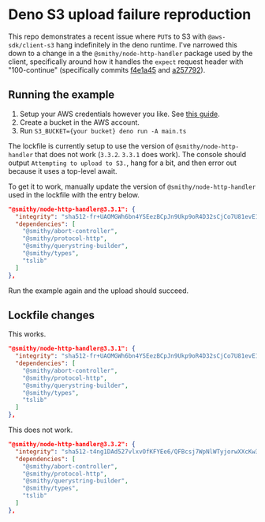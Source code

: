 # Deno S3 upload failure reproduction

This repo demonstrates a recent issue where `PUT`s to S3 with
`@aws-sdk/client-s3` hang indefinitely in the deno runtime. I've narrowed this
down to a change in a the `@smithy/node-http-handler` package used by the
client, specifically around how it handles the `expect` request header with
"100-continue" (specifically commits
[f4e1a45](https://github.com/smithy-lang/smithy-typescript/commit/f4e1a45b667bfa0b95f78cddfb027b6c6f01272b)
and
[a257792](https://github.com/smithy-lang/smithy-typescript/commit/a2577922d8ce5e31256dcf396ecc688c484a8067)).

## Running the example

1. Setup your AWS credentials however you like. See
   [this guide](https://docs.aws.amazon.com/sdk-for-javascript/v3/developer-guide/setting-credentials-node.html).
2. Create a bucket in the AWS account.
3. Run `S3_BUCKET={your bucket} deno run -A main.ts`

The lockfile is currently setup to use the version of
`@smithy/node-http-handler` that does not work (`3.3.2`. `3.3.1` does work). The
console should output `Attempting to upload to S3.`, hang for a bit, and then
error out because it uses a top-level await.

To get it to work, manually update the version of `@smithy/node-http-handler`
used in the lockfile with the entry below.

```json
"@smithy/node-http-handler@3.3.1": {
  "integrity": "sha512-fr+UAOMGWh6bn4YSEezBCpJn9Ukp9oR4D32sCjCo7U81evE11YePOQ58ogzyfgmjIO79YeOdfXXqr0jyhPQeMg==",
  "dependencies": [
    "@smithy/abort-controller",
    "@smithy/protocol-http",
    "@smithy/querystring-builder",
    "@smithy/types",
    "tslib"
  ]
},
```

Run the example again and the upload should succeed.

## Lockfile changes

This works.

```json
"@smithy/node-http-handler@3.3.1": {
  "integrity": "sha512-fr+UAOMGWh6bn4YSEezBCpJn9Ukp9oR4D32sCjCo7U81evE11YePOQ58ogzyfgmjIO79YeOdfXXqr0jyhPQeMg==",
  "dependencies": [
    "@smithy/abort-controller",
    "@smithy/protocol-http",
    "@smithy/querystring-builder",
    "@smithy/types",
    "tslib"
  ]
},
```

This does not work.

```json
"@smithy/node-http-handler@3.3.2": {
  "integrity": "sha512-t4ng1DAd527vlxvOfKFYEe6/QFBcsj7WpNlWTyjorwXXcKw3XlltBGbyHfSJ24QT84nF+agDha9tNYpzmSRZPA==",
  "dependencies": [
    "@smithy/abort-controller",
    "@smithy/protocol-http",
    "@smithy/querystring-builder",
    "@smithy/types",
    "tslib"
  ]
},
```
